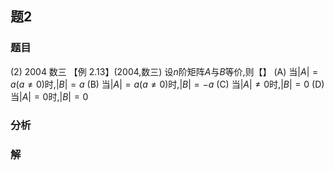 ## 题2
### 题目
(2) 2004 数三 
【例 2.13】(2004,数三) 设$n$阶矩阵$A$与$B$等价,则【】
(A) 当$|A| = a (a \neq  0)$时,$|B| = a$
(B) 当$|A| = a (a \neq  0)$时,$|B| = -a$
(C) 当$|A| \neq  0$时,$|B| = 0$
(D) 当$|A| = 0$时,$|B| = 0$
### 分析

### 解